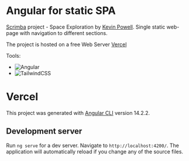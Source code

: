 # Angular for static SPA

[Scrimba](https://scrimba.com/learn/spacetravel) project - Space Exploration by [Kevin Powell](https://www.kevinpowell.co/). Single static web-page with navigation to different sections.

The project is hosted on a free Web Server  [Vercel](https://vercel.com/)

Tools:
*   ![Angular](https://img.shields.io/badge/angular-%23DD0031.svg?tyle=for-the-badge&logo=angular&logoColor=white)
*   ![TailwindCSS](https://img.shields.io/badge/tailwindcss-%2338B2AC.svg?style=for-the-badge&logo=tailwind-css&logoColor=white)

# Vercel

This project was generated with [Angular CLI](https://github.com/angular/angular-cli) version 14.2.2.

## Development server

Run `ng serve` for a dev server. Navigate to `http://localhost:4200/`. The application will automatically reload if you change any of the source files.


